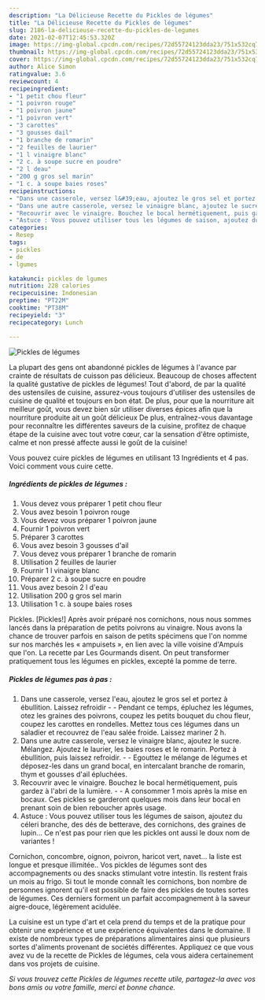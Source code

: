 ```yaml
---
description: "La Délicieuse Recette du Pickles de légumes"
title: "La Délicieuse Recette du Pickles de légumes"
slug: 2186-la-delicieuse-recette-du-pickles-de-legumes
date: 2021-02-07T12:45:53.320Z
image: https://img-global.cpcdn.com/recipes/72d55724123dda23/751x532cq70/pickles-de-legumes-photo-principale-de-la-recette.jpg
thumbnail: https://img-global.cpcdn.com/recipes/72d55724123dda23/751x532cq70/pickles-de-legumes-photo-principale-de-la-recette.jpg
cover: https://img-global.cpcdn.com/recipes/72d55724123dda23/751x532cq70/pickles-de-legumes-photo-principale-de-la-recette.jpg
author: Alice Simon
ratingvalue: 3.6
reviewcount: 4
recipeingredient:
- "1 petit chou fleur"
- "1 poivron rouge"
- "1 poivron jaune"
- "1 poivron vert"
- "3 carottes"
- "3 gousses dail"
- "1 branche de romarin"
- "2 feuilles de laurier"
- "1 l vinaigre blanc"
- "2 c. à soupe sucre en poudre"
- "2 l deau"
- "200 g gros sel marin"
- "1 c. à soupe baies roses"
recipeinstructions:
- "Dans une casserole, versez l&#39;eau, ajoutez le gros sel et portez à ébullition. Laissez refroidir  Pendant ce temps, épluchez les légumes, otez les graines des poivrons, coupez les petits bouquet du chou fleur, coupez les carottes en rondelles. Mettez tous ces légumes dans un saladier et recouvrez de l&#39;eau salée froide. Laissez mariner 2 h."
- "Dans une autre casserole, versez le vinaigre blanc, ajoutez le sucre. Mélangez. Ajoutez le laurier, les baies roses et le romarin. Portez à ébullition, puis laissez refroidir.  Egouttez le mélange de légumes et déposez-les dans un grand bocal, en intercalant branche de romarin, thym et gousses d&#39;ail épluchées."
- "Recouvrir avec le vinaigre. Bouchez le bocal hermétiquement, puis gardez à l&#39;abri de la lumière.  A consommer 1 mois après la mise en bocaux. Ces pickles se garderont quelques mois dans leur bocal en prenant soin de bien reboucher après usage."
- "Astuce : Vous pouvez utiliser tous les légumes de saison, ajoutez du céleri branche, des dés de betterave, des cornichons, des graines de lupin... Ce n&#39;est pas pour rien que les pickles ont aussi le doux nom de variantes !"
categories:
- Resep
tags:
- pickles
- de
- lgumes

katakunci: pickles de lgumes 
nutrition: 228 calories
recipecuisine: Indonesian
preptime: "PT22M"
cooktime: "PT38M"
recipeyield: "3"
recipecategory: Lunch

---
```



![Pickles de légumes](https://img-global.cpcdn.com/recipes/72d55724123dda23/751x532cq70/pickles-de-legumes-photo-principale-de-la-recette.jpg)

La plupart des gens ont abandonné pickles de légumes à l'avance par crainte de résultats de cuisson pas délicieux. Beaucoup de choses affectent la qualité gustative de pickles de légumes! Tout d'abord, de par la qualité des ustensiles de cuisine, assurez-vous toujours d'utiliser des ustensiles de cuisine de qualité et toujours en bon état. De plus, pour que la nourriture ait meilleur goût, vous devez bien sûr utiliser diverses épices afin que la nourriture produite ait un goût délicieux De plus, entraînez-vous davantage pour reconnaître les différentes saveurs de la cuisine, profitez de chaque étape de la cuisine avec tout votre cœur, car la sensation d'être optimiste, calme et non pressé affecte aussi le goût de la cuisine!

<!--inarticleads1-->

Vous pouvez cuire pickles de légumes en utilisant 13 Ingrédients et 4 pas. Voici comment vous cuire cette.

##### Ingrédients de pickles de légumes :

1. Vous devez vous préparer 1 petit chou fleur
1. Vous avez besoin 1 poivron rouge
1. Vous devez vous préparer 1 poivron jaune
1. Fournir 1 poivron vert
1. Préparer 3 carottes
1. Vous avez besoin 3 gousses d&#39;ail
1. Vous devez vous préparer 1 branche de romarin
1. Utilisation 2 feuilles de laurier
1. Fournir 1 l vinaigre blanc
1. Préparer 2 c. à soupe sucre en poudre
1. Vous avez besoin 2 l d&#39;eau
1. Utilisation 200 g gros sel marin
1. Utilisation 1 c. à soupe baies roses


Pickles. [Pickles!] Après avoir préparé nos cornichons, nous nous sommes lancés dans la préparation de petits poivrons au vinaigre. Nous avons la chance de trouver parfois en saison de petits spécimens que l&#39;on nomme sur nos marchés les « ampuisets », en lien avec la ville voisine d&#39;Ampuis que l&#39;on. La recette par Les Gourmands disent. On peut transformer pratiquement tous les légumes en pickles, excepté la pomme de terre. 

<!--inarticleads2-->

##### Pickles de légumes pas à pas :

1. Dans une casserole, versez l&#39;eau, ajoutez le gros sel et portez à ébullition. Laissez refroidir -  - Pendant ce temps, épluchez les légumes, otez les graines des poivrons, coupez les petits bouquet du chou fleur, coupez les carottes en rondelles. Mettez tous ces légumes dans un saladier et recouvrez de l&#39;eau salée froide. Laissez mariner 2 h.
1. Dans une autre casserole, versez le vinaigre blanc, ajoutez le sucre. Mélangez. Ajoutez le laurier, les baies roses et le romarin. Portez à ébullition, puis laissez refroidir. -  - Egouttez le mélange de légumes et déposez-les dans un grand bocal, en intercalant branche de romarin, thym et gousses d&#39;ail épluchées.
1. Recouvrir avec le vinaigre. Bouchez le bocal hermétiquement, puis gardez à l&#39;abri de la lumière. -  - A consommer 1 mois après la mise en bocaux. Ces pickles se garderont quelques mois dans leur bocal en prenant soin de bien reboucher après usage.
1. Astuce : Vous pouvez utiliser tous les légumes de saison, ajoutez du céleri branche, des dés de betterave, des cornichons, des graines de lupin... Ce n&#39;est pas pour rien que les pickles ont aussi le doux nom de variantes !


Cornichon, concombre, oignon, poivron, haricot vert, navet… la liste est longue et presque illimitée.. Vos pickles de légumes sont des accompagnements ou des snacks stimulant votre intestin. Ils restent frais un mois au frigo. Si tout le monde connaît les cornichons, bon nombre de personnes ignorent qu&#39;il est possible de faire des pickles de toutes sortes de légumes. Ces derniers forment un parfait accompagnement à la saveur aigre-douce, légèrement acidulée. 

<!--inarticleads1-->

<p>
La cuisine est un type d'art et cela prend du temps et de la pratique pour obtenir une expérience et une expérience équivalentes dans le domaine. Il existe de nombreux types de préparations alimentaires ainsi que plusieurs sortes d'aliments provenant de sociétés différentes. Appliquez ce que vous avez vu de la recette de Pickles de légumes, cela vous aidera certainement dans vos projets de cuisine.
</p>

<p>
<i>Si vous trouvez cette Pickles de légumes recette utile, partagez-la avec vos bons amis ou votre famille, merci et bonne chance.</i>
</p>
